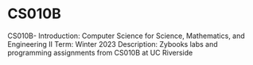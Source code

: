 # CS010B
CS010B- Introduction: Computer Science for Science, Mathematics, and Engineering II
Term: Winter 2023
Description: Zybooks labs and programming assignments from CS010B at UC Riverside
